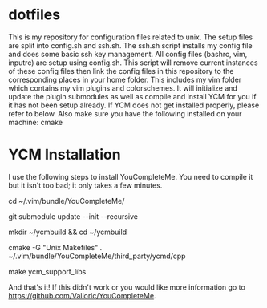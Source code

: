 dotfiles
========
This is my repository for configuration files related to unix. The setup files
are split into config.sh and ssh.sh. The ssh.sh script installs my config file
and does some basic ssh key management. All config files (bashrc, vim, inputrc)
are setup using config.sh. This script will remove current instances of these
config files then link the config files in this repository to the corresponding
places in your home folder. This includes my vim folder which contains my vim
plugins and colorschemes. It will initialize and update the plugin submodules
as well as compile and install YCM for you if it has not been setup already. If
YCM does not get installed properly, please refer to below. Also make sure you
have the following installed on your machine:
cmake

YCM Installation
========
I use the following steps to install YouCompleteMe. You need to compile it but
it isn't too bad; it only takes a few minutes.

cd ~/.vim/bundle/YouCompleteMe/

git submodule update --init --recursive

mkdir ~/ycmbuild && cd ~/ycmbuild

cmake -G "Unix Makefiles" . ~/.vim/bundle/YouCompleteMe/third_party/ycmd/cpp

make ycm_support_libs

And that's it! If this didn't work or you would like more information go to
https://github.com/Valloric/YouCompleteMe.
